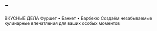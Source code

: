# -
ВКУСНЫЕ ДЕЛА Фуршет • Банкет • Барбекю  Создаём незабываемые кулинарные впечатления для ваших особых моментов
